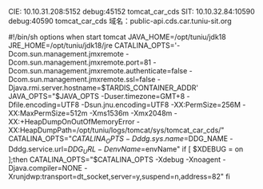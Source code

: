 CIE:
10.10.31.208:5152   debug:45152 tomcat_car_cds
SIT:
10.10.32.84:10590 debug:40590 tomcat_car_cds
域名：public-api.cds.car.tuniu-sit.org


#!/bin/sh options when start tomcat
JAVA_HOME=/opt/tuniu/jdk18
JRE_HOME=/opt/tuniu/jdk18/jre
CATALINA_OPTS='-Dcom.sun.management.jmxremote -Dcom.sun.management.jmxremote.port=81 -Dcom.sun.management.jmxremote.authenticate=false -Dcom.sun.management.jmxremote.ssl=false -Djava.rmi.server.hostname=$TARDIS_CONTAINER_ADDR'
JAVA_OPTS="$JAVA_OPTS -Duser.timezone=GMT+8 -Dfile.encoding=UTF8 -Dsun.jnu.encoding=UTF8  -XX:PermSize=256M -XX:MaxPermSize=512m -Xms1536m -Xmx2048m -XX:+HeapDumpOnOutOfMemoryError -XX:HeapDumpPath=/opt/tuniu/logs/tomcat/sys/tomcat_car_cds/"
CATALINA_OPTS="$CATALINA_OPTS -Dddg.sys.name=$DDG_NAME -Dddg.service.url=$DDG_URL -DenvName=$envName"
if [ $XDEBUG = on ];then
   CATALINA_OPTS="$CATALINA_OPTS -Xdebug -Xnoagent -Djava.compiler=NONE -Xrunjdwp:transport=dt_socket,server=y,suspend=n,address=82"
fi
